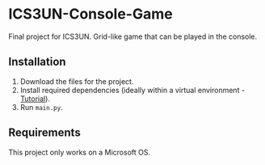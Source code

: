 # ICS3UN-Console-Game

Final project for ICS3UN. Grid-like game that can be played in the console.

## Installation
1. Download the files for the project.
2. Install required dependencies (ideally within a virtual environment - [Tutorial](https://docs.python.org/3/tutorial/venv.html)).
3. Run  ```main.py```.

## Requirements
This project only works on a Microsoft OS.
